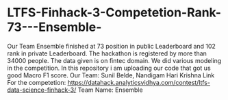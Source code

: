 # LTFS-Finhack-3-Competetion-Rank-73---Ensemble-
Our Team Ensemble finished at 73 position in public Leaderboard and 102 rank in private Leaderboard. The hackathon is registered by more than 34000 people. The data given is on fintec domain. We did various modeling in the competition. In this repository i am uploading our code that got us good Macro F1 score.
Our Team: Sunil Belde, Nandigam Hari Krishna
Link For the competetion: https://datahack.analyticsvidhya.com/contest/ltfs-data-science-finhack-3/
Team Name: Ensemble

